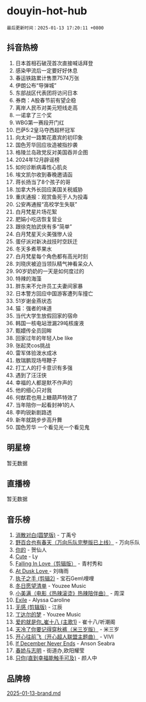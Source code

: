 # douyin-hot-hub

`最后更新时间：2025-01-13 17:20:11 +0800`

## 抖音热榜

1. 日本首相石破茂首次直接喊话拜登
1. 感染甲流后一定要好好休息
1. 春运铁路累计售票7574万张
1. 伊朗公布“导弹城”
1. 东部战区代表团将访问日本
1. 券商：A股春节前有望企稳
1. 离岸人民币对美元短线走高
1. 一诺拿了三个奖
1. WBG第一赛段开门红
1. 巴萨5:2皇马夺西超杯冠军
1. 向太对一路繁花嘉宾的初印象
1. 国色芳华回应妆造被指抄袭
1. 格陵兰岛政党反对美国吞并企图
1. 2024年12月辟谣榜
1. 如何诊断病毒性心肌炎
1. 埃文凯尔收到春晚邀请函
1. 蒋长扬当了8个孩子的哥
1. 加拿大外长回应美国关税威胁
1. 重庆通报：观赏鱼死于人为投毒
1. 公安再通报“高校学生失联”
1. 白月梵星片场花絮
1. 肥娟小吃店恢复营业
1. 跟徐克拍武侠有多“简单”
1. 白月梵星天火美强惨人设
1. 蛋仔派对新决战技时空跃迁
1. 冬天多煮苹果水
1. 白月梵星每个角色都有高光时刻
1. 刘晓庆被迫当领队精气神看呆众人
1. 90岁奶奶的一天是如何度过的
1. 特辣的海藻
1. 胖东来不允许员工夫妻间家暴
1. 日本警方回应中国游客遭列车撞亡
1. 51岁谢金燕状态
1. 猫：强者的味道
1. 当代大学生放假回家的宿命
1. 韩国一核电站泄漏29吨核废液
1. 甄嬛传全员回眸
1. 回家过年的年轻人be like
1. 张起灵cos挑战
1. 雷军体验泼水成冰
1. 敖瑞鹏现场甩鞭子
1. 打工人的打卡意识有多强
1. 遇到了汪汪侠
1. 幸福的人都是默不作声的
1. 他的细心只对我
1. 何猷君也用上糖葫芦特效了
1. 当年陪你一起看封神1的人
1. 李昀锐新剧路透
1. 新年就跳步步高升舞
1. 国色芳华 一个看见光一个看见鬼

## 明星榜

暂无数据

## 直播榜

暂无数据

## 音乐榜

1. [消散对白(圆梦版)](https://sf5-hl-cdn-tos.douyinstatic.com/obj/tos-cn-ve-2774/og4jB5I5IizzoZVAAAzWgBMAsMDWoArfwBOiFs) - 丁禹兮
1. [野百合也有春天（万向乐队完整版已上线）](https://sf5-hl-cdn-tos.douyinstatic.com/obj/tos-cn-ve-2774/oMnUxhRAMiAGBqDtIPBQ7ACYQZFlJCftcgeDJE) - 万向乐队
1. [你的](https://sf5-hl-cdn-tos.douyinstatic.com/obj/tos-cn-ve-2774/oYuIeKf42jB7sEV6B2upMdpYAgfrQWj0FeRegh) - 贺仙人
1. [Cute](https://sf5-hl-cdn-tos.douyinstatic.com/obj/tos-cn-ve-2774/o4IbIzHWKAAB4wsS5qMBRiiAlEBGTpQRNfFvuo) - Ly
1. [Falling In Love（剪辑版）](https://sf5-hl-cdn-tos.douyinstatic.com/obj/tos-cn-ve-2774/o8ajpA8zzgBPahbBIO8AcKGBLJezFCRd1wfP9f) - 青村秀和
1. [ At Dusk  Love ](https://sf5-hl-cdn-tos.douyinstatic.com/obj/tos-cn-ve-2774/o8CrpCf5CaYgI4ZrtQgMQAFEfuGqNnRSDQAPBc) - 刘嗨雨
1. [执子之手 (剪辑2)](https://sf5-hl-cdn-tos.douyinstatic.com/obj/tos-cn-ve-2774/oUoZLQjCc31XzqsBnBQUNgeKtYPBcgbFDwtfcu) - 宝石Gem\哩哩
1. [冬日愿望清单](https://sf5-hl-cdn-tos.douyinstatic.com/obj/tos-cn-ve-2774/oIIgUOeamCFCVAzxN6MFRLIBlLGpUqQxeeHrLE) - Youzee Music
1. [小美满（电影《热辣滚烫》热辣陪伴曲）](https://sf5-hl-cdn-tos.douyinstatic.com/obj/tos-cn-ve-2774/o0GAn2lSgfZIDUgtevCGDQYnFg4CwnrBaxbTZL) - 周深
1. [Exile](https://sf5-hl-cdn-tos.douyinstatic.com/obj/tos-cn-ve-2774/oYj4gAQTknKE3WW0Je8KGmQ7z1cA4FefwtbufD) - Alyssa Caroline
1. [无感 (剪辑版)](https://sf5-hl-cdn-tos.douyinstatic.com/obj/tos-cn-ve-2774/o0eIsUzJBDlQaQFC5OFlgbMEZC1TFYBftOBn6p) - 江辰
1. [丁达尔的梦](https://sf5-hl-cdn-tos.douyinstatic.com/obj/tos-cn-ve-2774/oMU3WirUZBVQkAC9ccG5P2IQirziZM2RTInUY) - Youzee Music
1. [爱的就是你_崔十八 (主歌1)](https://sf5-hl-cdn-tos.douyinstatic.com/obj/tos-cn-ve-2774/oI5BO5DhFZ6UTcNCnZaOCBLtZ7WIMQGfgnXf5E) - 崔十八/听潮阁
1. [天冷了你要记得穿秋裤（米三岁版）](https://sf5-hl-cdn-tos.douyinstatic.com/obj/tos-cn-ve-2774/oQlIwVIDWiZ6BQilAorS7MA0AgCkQDvcZAdm1) - 米三岁
1. [开心往前飞（开心超人联盟主题曲）](https://sf5-hl-cdn-tos.douyinstatic.com/obj/tos-cn-ve-2774/9d8fb7c82cf1421fb93a9fe925275e0a) - VIVI
1. [If December Never Ends](https://sf5-hl-cdn-tos.douyinstatic.com/obj/tos-cn-ve-2774/oY1IQMoTgCFIBg8RZifyqlBBt1UFgitTYmxeOS) - Anson Seabra
1. [春娇与志明](https://sf3-cdn-tos.douyinstatic.com/obj/tos-cn-ve-2774/e530d8fceb7044b39707d7f9ff54add1) - 街道办,欧阳耀莹
1. [只你(直到幸福能触手可及)](https://sf5-hl-cdn-tos.douyinstatic.com/obj/tos-cn-ve-2774/o0lBkRDzFTeaVSUz3ZZSCBVtZ5DIMQGfgmEAuE) - 颜人中

## 品牌榜

[2025-01-13-brand.md](2025-01-13-brand.md)
